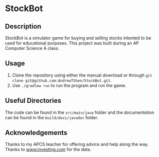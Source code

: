 # StockBot

## Description
StockBot is a simulator game for buying and selling stocks intented to be used for educational purposes. This project was built during an AP Computer Science A class. 

## Usage
1. Clone the repository using either the manual download or through `git clone git@github.com:AndrewTShen/StockBot.git`.
2. Use `./gradlew run` to run the program and run the game.

## Useful Directories
The code can be found in the `src/main/java` folder and the documentation can be found in the `build/docs/javadoc` folder.

## Acknowledgements
Thanks to my APCS teacher for offering advice and help along the way.
Thanks to www.investing.com for the data.
